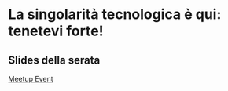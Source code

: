 # La singolarità tecnologica è qui: tenetevi forte!

## Slides della serata

[Meetup Event](https://www.meetup.com/pug-sondrio/events/298479135/)